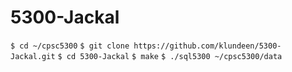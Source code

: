 # 5300-Jackal

`$ cd ~/cpsc5300`
`$ git clone https://github.com/klundeen/5300-Jackal.git`
`$ cd 5300-Jackal`
`$ make`
`$ ./sql5300 ~/cpsc5300/data`
